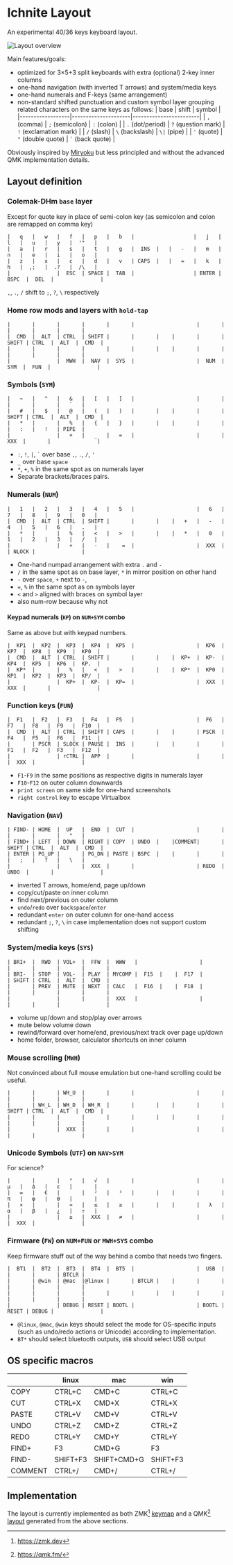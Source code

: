 # Ichnite Layout

An experimental 40/36 keys keyboard layout.

![Layout overview](preview.png)

Main features/goals:

- optimized for 3×5+3 split keyboards with extra (optional) 2-key inner columns
- one-hand navigation (with inverted T arrows) and system/media keys
- one-hand numerals and F-keys (same arrangement)
- non-standard shifted punctuation and custom symbol layer grouping related characters on the same keys as follows:
  | base             | shift               | symbol                 |
  |------------------|---------------------|------------------------|
  | `,` (comma)      | `;` (semicolon)     | `:` (colon)            |
  | `.` (dot/period) | `?` (question mark) | `!` (exclamation mark) |
  | `/` (slash)      | `\` (backslash)     | `\|` (pipe)            |
  | `'` (quote)      | `"` (double quote)  | `` ` `` (back quote)   |

Obviously inspired by [Miryoku](https://github.com/manna-harbour/miryoku) but less principled and without the advanced QMK implementation details.



## Layout definition


### Colemak-DHm `base` layer

Except for quote key in place of semi-colon key (as semicolon and colon are remapped on comma key)
```
|   q   |   w   |   f   |   p   |   b   |                   |   j   |   l   |   u   |   y   |  '"   |
|   a   |   r   |   s   |   t   |   g   |  INS  |   |   -   |   m   |   n   |   e   |   i   |   o   |
|   z   |   x   |   c   |   d   |   v   | CAPS  |   |   =   |   k   |   h   |  ,;   |  .?   |  /\   |
|               |  ESC  | SPACE |  TAB  |                   | ENTER | BSPC  |  DEL  |               |
```
`,`, `.`, `/` shift to `;`, `?`, `\` respectively


### Home row mods and layers with `hold-tap`
```
|       |       |       |       |       |                    |       |       |       |       |       |
|  CMD  |  ALT  | CTRL  | SHIFT |       |       |    |       |       | SHIFT | CTRL  |  ALT  |  CMD  |
|       |       |       |       |       |       |    |       |       |       |       |       |       |
|               |  MWH  |  NAV  |  SYS  |                    |  NUM  |  SYM  |  FUN  |               |
```



### Symbols (`SYM`)
```
|   ~   |   ^   |   &   |   [   |   ]   |                    |       |       |       |       |   `   |
|   #   |   $   |   @   |   (   |   )   |       |    |       |       | SHIFT | CTRL  |  ALT  |  CMD  |
|   *   |       |   %   |   {   |   }   |       |    |       |       |       |   :   |   !   | PIPE  |
|               |   +   |   _   |   =   |                    |       |  XXX  |       |               |
```
- `:`, `!`, `|`, `` ` `` over base `,`, `.`, `/`, `'`
- `_` over base `space`
- `*`, `+`, `%` in the same spot as on numerals layer
- Separate brackets/braces pairs.



### Numerals (`NUM`)
```
|   1   |   2   |   3   |   4   |   5   |                    |   6   |   7   |   8   |   9   |   0   |
|  CMD  |  ALT  | CTRL  | SHIFT |       |       |    |   +   |   -   |   4   |   5   |   6   |   .   |
|   *   |       |   %   |   <   |   >   |       |    |   *   |   0   |   1   |   2   |   3   |   /   |
|               |   +   |   -   |    =  |                    |  XXX  |       | NLOCK |               |
```
- One-hand numpad arrangement with extra `.` and `-`
- `/` in the same spot as on base layer, `*` in mirror position on other hand
- `-` over `space`, `+` next to `-`,
- `=`, `%` in the same spot as on symbols layer
- `<` and `>` aligned with braces on symbol layer
- also num-row because why not


#### Keypad numerals (`KP`) on `NUM+SYM` combo

Same as above but with keypad numbers.
```
|  KP1  |  KP2  |  KP3  |  KP4  |  KP5  |                    |  KP6  |  KP7  |  KP8  |  KP9  |  KP0  |
|  CMD  |  ALT  | CTRL  | SHIFT |       |       |    |  KP+  |  KP-  |  KP4  |  KP5  |  KP6  |  KP.  |
|  KP*  |       |   %   |   <   |   >   |       |    |  KP*  |  KP0  |  KP1  |  KP2  |  KP3  |  KP/  |
|               |  KP+  |  KP-  |  KP=  |                    |  XXX  |  XXX  |       |               |
```



### Function keys (`FUN`)
```
|  F1   |  F2   |  F3   |  F4   |  F5   |                    |  F6   |  F7   |  F8   |  F9   |  F10  |
|  CMD  |  ALT  | CTRL  | SHIFT | CAPS  |       |    |       | PSCR  |  F4   |  F5   |  F6   |  F11  |
|       | PSCR  | SLOCK | PAUSE |  INS  |       |    |       |       |  F1   |  F2   |  F3   |  F12  |
|               | rCTRL |  APP  |       |                    |       |       |  XXX  |               |
```
- `F1`-`F9` in the same positions as respective digits in numerals layer
- `F10`-`F12` on outer column downwards
- `print screen` on same side for one-hand screenshots
- `right control` key to escape Virtualbox



### Navigation (`NAV`)
```
| FIND- | HOME  |  UP   |  END  |  CUT  |                    |       |       |       |       |   "   |
| FIND+ | LEFT  | DOWN  | RIGHT | COPY  | UNDO  |    |COMMENT|       | SHIFT | CTRL  |  ALT  |  CMD  |
| ENTER | PG_UP |       | PG_DN | PASTE | BSPC  |    |       |       |       |   ;   |   ?   |   \   |
|               |       |  XXX  |       |                    | REDO  | UNDO  |       |               |
```
- inverted T arrows, home/end, page up/down
- copy/cut/paste on inner column
- find next/previous on outer column
- `undo`/`redo` over `backspace`/`enter`
- redundant `enter` on outer column for one-hand access
- redundant `;`, `?`, `\` in case implementation does not support custom shifting



### System/media keys (`SYS`)
```
| BRI+  |  RWD  | VOL+  |  FFW  |  WWW   |                    |       |       |       |       |       |
| BRI-  | STOP  | VOL-  | PLAY  | MYCOMP |  F15  |    |  F17  |       | SHIFT | CTRL  |  ALT  |  CMD  |
|       | PREV  | MUTE  | NEXT  | CALC   |  F16  |    |  F18  |       |       |       |       |       |
|               |       |       |  XXX   |                    |       |       |       |               |
```
- volume up/down and stop/play over arrows
- mute below volume down
- rewind/forward over home/end, previous/next track over page up/down
- home folder, browser, calculator shortcuts on inner column



### Mouse scrolling (`MWH`)

Not convinced about full mouse emulation but one-hand scrolling could be useful.
```
|       |       | WH_U  |       |       |                    |       |       |       |       |       |
|       | WH_L  | WH_D  | WH_R  |       |       |    |       |       | SHIFT | CTRL  |  ALT  |  CMD  |
|       |       |       |       |       |       |    |       |       |       |       |       |       |
|               |  XXX  |       |       |                    |       |       |       |               |
```



### Unicode Symbols (`UTF`) on `NAV>SYM`

For science?
```
|       |       |   °   |   √   |       |                    |       |   μ   |   Δ   |   ε   |       |
|   ∞   |   €   |       |   ²   |   ³   |       |    |       |       |   π   |   φ   |   θ   |       |
|   ×   |       |   ≈   |   ≤   |   ≥   |       |    |       |   λ   |   α   |   β   |   ¿   |   ÷   |
|               |   ±   |  XXX  |   ≠   |                    |       |       |  XXX  |               |
```



### Firmware (`FW`) on `NUM+FUN` or `MWH+SYS` combo

Keep firmware stuff out of the way behind a combo that needs two fingers.
```
|  BT1  |  BT2  |  BT3  |  BT4  |  BT5  |                    |  USB  |       |       |       | BTCLR |
|       | @win  | @mac  |@linux |       | BTCLR |    |       |       |       |       |       |       |
|       |       |       |       |       |       |    |       |       |       |       |       |       |
|               | DEBUG | RESET | BOOTL |                    | BOOTL | RESET | DEBUG |               |
```
- `@linux`, `@mac`, `@win` keys should select the mode for OS-specific inputs (such as undo/redo actions or Unicode) according to implementation.
- `BT*` should select bluetooth outputs, `USB` should select USB output



## OS specific macros

|         | linux    | mac         | win      |
|---------|----------|-------------|----------|
|  COPY   | CTRL+C   | CMD+C       | CTRL+C   |
|  CUT    | CTRL+X   | CMD+X       | CTRL+X   |
|  PASTE  | CTRL+V   | CMD+V       | CTRL+V   |
|  UNDO   | CTRL+Z   | CMD+Z       | CTRL+Z   |
|  REDO   | CTRL+Y   | CMD+Y       | CTRL+Y   |
|  FIND+  | F3       | CMD+G       | F3       |
|  FIND-  | SHIFT+F3 | SHIFT+CMD+G | SHIFT+F3 |
| COMMENT | CTRL+/   | CMD+/       | CTRL+/   |




## Implementation

The layout is currently implemented as both ZMK[^zmk] [keymap](impl/zmk-keymap/ichnite.keymap) and a QMK[^qmk] [layout](impl/qmk-layout) generated from the above sections.


[^zmk]: https://zmk.dev
[^qmk]: https://qmk.fm/
